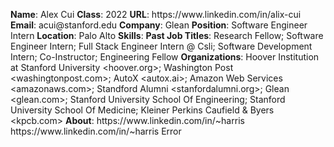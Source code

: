 **Name**: Alex Cui
**Class**: 2022
**URL**: https://www\.linkedin\.com/in/alix\-cui
**Email**: acui@stanford\.edu
**Company**: Glean
**Position**: Software Engineer Intern
**Location**: Palo Alto
**Skills**: 
**Past Job Titles**: Research Fellow; Software Engineer Intern; Full Stack Engineer Intern @ Csli; Software Development Intern; Co\-Instructor; Engineering Fellow
**Organizations**: Hoover Institution at Stanford University <hoover\.org>; Washington Post <washingtonpost\.com>; AutoX <autox\.ai>; Amazon Web Services <amazonaws\.com>; Standford Alumni <stanfordalumni\.org>; Glean <glean\.com>; Stanford University School Of Engineering; Stanford University School Of Medicine; Kleiner Perkins Caufield & Byers <kpcb\.com>
**About**: https://www\.linkedin\.com/in/~harris https://www\.linkedin\.com/in/~harris Error
